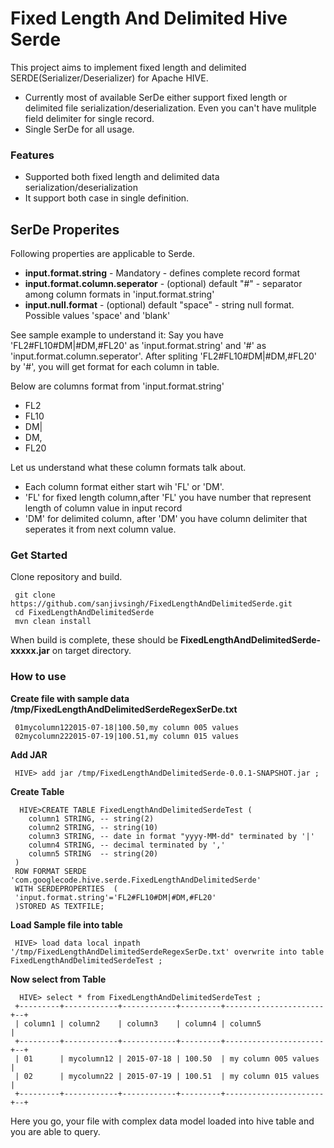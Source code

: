 # Fixed Length And Delimited Hive Serde
This project aims to implement fixed length and delimited SERDE(Serializer/Deserializer) for Apache HIVE. 
 - Currently most of available SerDe either support fixed length or delimited file serialization/deserialization. Even you can't have mulitple field delimiter for single record.
 - Single SerDe for all usage.

### Features
- Supported both fixed length and delimited data serialization/deserialization
- It support both case in single definition.

## SerDe Properites 
Following properties are applicable to Serde. 
- **input.format.string** - Mandatory  -  defines complete record format
- **input.format.column.seperator** - (optional) default "#" -  separator among column formats in 'input.format.string'
- **input.null.format** - (optional) default "space" - string null format. Possible values 'space' and 'blank'

See sample example to understand it:
Say you have 'FL2#FL10#DM|#DM,#FL20' as 'input.format.string' and '#' as 'input.format.column.seperator'. After spliting 'FL2#FL10#DM|#DM,#FL20' by '#', you will get format for each column in table.

Below are columns format from 'input.format.string'
- FL2
- FL10
- DM|
- DM,
- FL20

Let us understand what these column formats talk about.

- Each column format either start wih 'FL' or 'DM'.
- 'FL' for fixed length column,after 'FL' you have number that represent length of column value in input record
- 'DM' for delimited column, after 'DM' you have column delimiter that seperates it from next column value.

### Get Started

Clone repository and build.

     git clone https://github.com/sanjivsingh/FixedLengthAndDelimitedSerde.git  
     cd FixedLengthAndDelimitedSerde  
     mvn clean install 
 
 When build is complete, these should be **FixedLengthAndDelimitedSerde-xxxxx.jar** on target  directory. 
 
### How to use

**Create file with sample data /tmp/FixedLengthAndDelimitedSerdeRegexSerDe.txt**
 
     01mycolumn122015-07-18|100.50,my column 005 values 
     02mycolumn222015-07-19|100.51,my column 015 values 

**Add JAR**

     HIVE> add jar /tmp/FixedLengthAndDelimitedSerde-0.0.1-SNAPSHOT.jar ;
     
 **Create Table**
      
      HIVE>CREATE TABLE FixedLengthAndDelimitedSerdeTest (
        column1 STRING, -- string(2)
        column2 STRING, -- string(10)
        column3 STRING, -- date in format "yyyy-MM-dd" terminated by '|'
        column4 STRING, -- decimal terminated by ','
        column5 STRING  -- string(20)
     )
     ROW FORMAT SERDE 'com.googlecode.hive.serde.FixedLengthAndDelimitedSerde'
     WITH SERDEPROPERTIES  (
     'input.format.string'='FL2#FL10#DM|#DM,#FL20'
     )STORED AS TEXTFILE;
 
 **Load Sample file into table**
 
     HIVE> load data local inpath '/tmp/FixedLengthAndDelimitedSerdeRegexSerDe.txt' overwrite into table FixedLengthAndDelimitedSerdeTest ;
 
 **Now select from Table**
 
      HIVE> select * from FixedLengthAndDelimitedSerdeTest ;
     +---------+------------+------------+---------+----------------------+--+
     | column1 | column2    | column3    | column4 | column5              | 
     +---------+------------+------------+---------+----------------------+--+
     | 01      | mycolumn12 | 2015-07-18 | 100.50  | my column 005 values |
     | 02      | mycolumn22 | 2015-07-19 | 100.51  | my column 015 values |
     +---------+------------+------------+---------+----------------------+--+

Here you go, your file with complex data model loaded into hive table and you are able to query.
